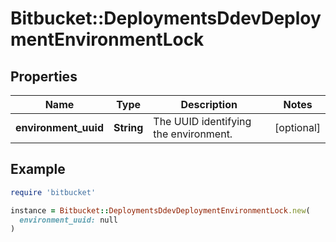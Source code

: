 # Bitbucket::DeploymentsDdevDeploymentEnvironmentLock

## Properties

| Name | Type | Description | Notes |
| ---- | ---- | ----------- | ----- |
| **environment_uuid** | **String** | The UUID identifying the environment. | [optional] |

## Example

```ruby
require 'bitbucket'

instance = Bitbucket::DeploymentsDdevDeploymentEnvironmentLock.new(
  environment_uuid: null
)
```

